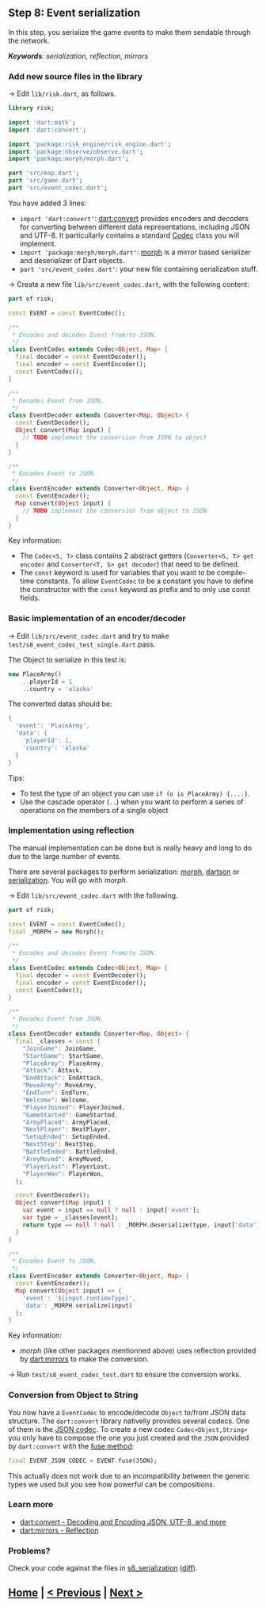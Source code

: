 ## Step 8: Event serialization

In this step, you serialize the game events to make them sendable through the network.

_**Keywords**: serialization, reflection, mirrors_

### Add new source files in the library

&rarr; Edit `lib/risk.dart`, as follows.

```dart
library risk;

import 'dart:math';
import 'dart:convert';

import 'package:risk_engine/risk_engine.dart';
import 'package:observe/observe.dart';
import 'package:morph/morph.dart';

part 'src/map.dart';
part 'src/game.dart';
part 'src/event_codec.dart';
```

You have added 3 lines:
* `import 'dart:convert'`: [dart:convert](https://api.dartlang.org/apidocs/channels/stable/dartdoc-viewer/dart-convert) provides encoders and decoders for converting between different data representations, including JSON and UTF-8. It particullarly contains a standard [Codec](https://api.dartlang.org/apidocs/channels/stable/dartdoc-viewer/dart-convert.Codec) class you will implement.
* `import 'package:morph/morph.dart'`: [morph](http://pub.dartlang.org/packages/morph) is a mirror based serializer and deserializer of Dart objects.
* `part 'src/event_codec.dart'`: your new file containing serialization stuff.

&rarr; Create a new file `lib/src/event_codec.dart`, with the following content:

```dart
part of risk;

const EVENT = const EventCodec();

/**
 * Encodes and decodes Event from/to JSON.
 */
class EventCodec extends Codec<Object, Map> {
  final decoder = const EventDecoder();
  final encoder = const EventEncoder();
  const EventCodec();
}

/**
 * Decodes Event from JSON.
 */
class EventDecoder extends Converter<Map, Object> {
  const EventDecoder();
  Object convert(Map input) {
    // TODO implement the conversion from JSON to object
  }
}

/**
 * Encodes Event to JSON.
 */
class EventEncoder extends Converter<Object, Map> {
  const EventEncoder();
  Map convert(Object input) {
    // TODO implement the conversion from object to JSON
  }
}
```

Key information:
* The `Codec<S, T>` class contains 2 abstract getters (`Converter<S, T> get encoder` and `Converter<T, S> get decoder`) that need to be defined.
* The `const` keyword is used for variables that you want to be compile-time constants. To allow `EventCodec` to be a constant you have to define the constructor with the `const` keyword as prefix and to only use const fields.

### Basic implementation of an encoder/decoder

&rarr; Edit `lib/src/event_codec.dart` and try to make `test/s8_event_codec_test_single.dart` pass.

The Object to serialize in this test is:

```dart
new PlaceArmy()
    ..playerId = 1
    ..country = 'alaska'
```

The converted datas should be:

```dart
{
  'event': 'PlaceArmy',
  'data': {
    'playerId': 1,
    'country': 'alaska'
  }
}
```

Tips:
* To test the type of an object you can use `if (o is PlaceArmy) {....}`.
* Use the cascade operator (`..`) when you want to perform a series of operations on the members of a single object

### Implementation using reflection

The manual implementation can be done but is really heavy and long to do due to the large number of events.

There are several packages to perform serialization: [morph](http://pub.dartlang.org/packages/morph), [dartson](http://pub.dartlang.org/packages/dartson) or [serialization](http://pub.dartlang.org/packages/serialization). You will go with _morph_.

&rarr; Edit `lib/src/event_codec.dart` with the following.

```dart
part of risk;

const EVENT = const EventCodec();
final _MORPH = new Morph();

/**
 * Encodes and decodes Event from/to JSON.
 */
class EventCodec extends Codec<Object, Map> {
  final decoder = const EventDecoder();
  final encoder = const EventEncoder();
  const EventCodec();
}

/**
 * Decodes Event from JSON.
 */
class EventDecoder extends Converter<Map, Object> {
  final _classes = const {
    "JoinGame": JoinGame,
    "StartGame": StartGame,
    "PlaceArmy": PlaceArmy,
    "Attack": Attack,
    "EndAttack": EndAttack,
    "MoveArmy": MoveArmy,
    "EndTurn": EndTurn,
    "Welcome": Welcome,
    "PlayerJoined": PlayerJoined,
    "GameStarted": GameStarted,
    "ArmyPlaced": ArmyPlaced,
    "NextPlayer": NextPlayer,
    "SetupEnded": SetupEnded,
    "NextStep": NextStep,
    "BattleEnded": BattleEnded,
    "ArmyMoved": ArmyMoved,
    "PlayerLost": PlayerLost,
    "PlayerWon": PlayerWon,
  };

  const EventDecoder();
  Object convert(Map input) {
    var event = input == null ? null : input['event'];
    var type = _classes[event];
    return type == null ? null : _MORPH.deserialize(type, input['data']);
  }
}

/**
 * Encodes Event to JSON.
 */
class EventEncoder extends Converter<Object, Map> {
  const EventEncoder();
  Map convert(Object input) => {
    'event': '${input.runtimeType}',
    'data': _MORPH.serialize(input)
  };
}
```

Key information:
* _morph_ (like other packages mentionned above) uses reflection provided by [dart:mirrors](https://api.dartlang.org/apidocs/channels/stable/dartdoc-viewer/dart-mirrors) to make the conversion.

&rarr; Run `test/s8_event_codec_test.dart` to ensure the conversion works.

### Conversion from Object to String

You now have a `EventCodec` to encode/decode `Object` to/from JSON data structure.
The `dart:convert` library nativelly provides several codecs. One of them is the [JSON codec](https://api.dartlang.org/apidocs/channels/stable/dartdoc-viewer/dart-convert#id_JSON).
To create a new codec `Codec<Object,String>` you only have to compose the one you just created and the `JSON` provided by `dart:convert` with the [fuse method](https://api.dartlang.org/apidocs/channels/stable/dartdoc-viewer/dart-convert.Codec#id_fuse):

```dart
final EVENT_JSON_CODEC = EVENT.fuse(JSON);
```

This actually does not work due to an incompatibility between the generic types we used but you see how powerful can be compositions.

### Learn more
 - [dart:convert - Decoding and Encoding JSON, UTF-8, and more](https://www.dartlang.org/docs/dart-up-and-running/contents/ch03.html#ch03-dart-convert)
 - [dart:mirrors - Reflection](https://www.dartlang.org/docs/dart-up-and-running/contents/ch03.html#ch03-mirrors)
 
### Problems?
Check your code against the files in [s8_serialization](../samples/s8_serialization) ([diff](../../../compare/s7_enrollment...s8_serialization)).

## [Home](../README.md#code-lab-polymerdart) | [< Previous](step-7.md#step-7-player-enrollment) | [Next >](step-9.md#step-9-server-side)

